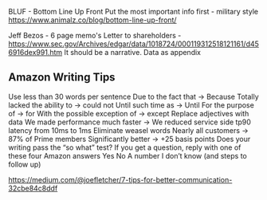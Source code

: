 

BLUF - Bottom Line Up Front
Put the most important info first - military style
https://www.animalz.co/blog/bottom-line-up-front/

Jeff Bezos - 6 page memo's
Letter to shareholders - https://www.sec.gov/Archives/edgar/data/1018724/000119312518121161/d456916dex991.htm
It should be a narrative.
Data as appendix

Amazon Writing Tips
--
Use less than 30 words per sentence
  Due to the fact that → Because
  Totally lacked the ability to → could not
  Until such time as -> Until
  For the purpose of -> for
  With the possible exception of -> except
Replace adjectives with data
  We made performance much faster → We reduced service side tp90 latency from 10ms to 1ms
Eliminate weasel words
  Nearly all customers → 87% of Prime members
  Significantly better → +25 basis points
Does your writing pass the “so what” test?
If you get a question, reply with one of these four Amazon answers
  Yes
  No
  A number
  I don’t know (and steps to follow up)
  
https://medium.com/@joefletcher/7-tips-for-better-communication-32cbe84c8ddf

